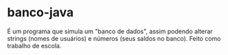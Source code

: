 # banco-java
É um programa que simula um "banco de dados", assim podendo alterar strings (nomes de usuários) e números (seus saldos no banco). Feito como trabalho de escola.
